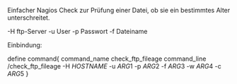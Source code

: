 Einfacher Nagios Check zur Prüfung einer Datei, ob sie ein bestimmtes Alter unterschreitet.

   -H ftp-Server
   -u User
   -p Passwort
   -f Dateiname
   


Einbindung:

define command{
        command_name    check_ftp_fileage
        command_line    <PFAD>/check_ftp_fileage -H $HOSTNAME$ -u $ARG1$ -p $ARG2$ -f $ARG3$ -w $ARG4$ -c $ARG5$
        }
